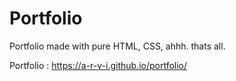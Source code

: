 # Portfolio
Portfolio made with pure HTML, CSS, ahhh. thats all.

Portfolio : https://a-r-v-i.github.io/portfolio/
